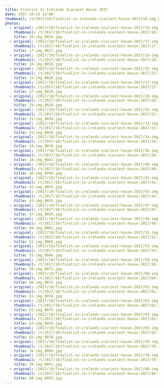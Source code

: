 ```yaml
---
title: Finalist In Irelands Scariest House 2017
date: 2017-10-23 12:00
thumbnail: /t/2017/10/finalist-in-irelands-scariest-house-2017/10-img_0010.jpg
photos:
  - original: /2017/10/finalist-in-irelands-scariest-house-2017/10-img_0010.jpg
    thumbnail: /t/2017/10/finalist-in-irelands-scariest-house-2017/10-img_0010.jpg
    title: 10-img_0010.jpg
  - original: /2017/10/finalist-in-irelands-scariest-house-2017/17-img_0017.jpg
    thumbnail: /t/2017/10/finalist-in-irelands-scariest-house-2017/17-img_0017.jpg
    title: 17-img_0017.jpg
  - original: /2017/10/finalist-in-irelands-scariest-house-2017/18-img_0018.jpg
    thumbnail: /t/2017/10/finalist-in-irelands-scariest-house-2017/18-img_0018.jpg
    title: 18-img_0018.jpg
  - original: /2017/10/finalist-in-irelands-scariest-house-2017/25-img_0026.jpg
    thumbnail: /t/2017/10/finalist-in-irelands-scariest-house-2017/25-img_0026.jpg
    title: 25-img_0026.jpg
  - original: /2017/10/finalist-in-irelands-scariest-house-2017/27-img_0028.jpg
    thumbnail: /t/2017/10/finalist-in-irelands-scariest-house-2017/27-img_0028.jpg
    title: 27-img_0028.jpg
  - original: /2017/10/finalist-in-irelands-scariest-house-2017/28-img_0029.jpg
    thumbnail: /t/2017/10/finalist-in-irelands-scariest-house-2017/28-img_0029.jpg
    title: 28-img_0029.jpg
  - original: /2017/10/finalist-in-irelands-scariest-house-2017/31-img_0034.jpg
    thumbnail: /t/2017/10/finalist-in-irelands-scariest-house-2017/31-img_0034.jpg
    title: 31-img_0034.jpg
  - original: /2017/10/finalist-in-irelands-scariest-house-2017/33-img_0038.jpg
    thumbnail: /t/2017/10/finalist-in-irelands-scariest-house-2017/33-img_0038.jpg
    title: 33-img_0038.jpg
  - original: /2017/10/finalist-in-irelands-scariest-house-2017/34-img_0039.jpg
    thumbnail: /t/2017/10/finalist-in-irelands-scariest-house-2017/34-img_0039.jpg
    title: 34-img_0039.jpg
  - original: /2017/10/finalist-in-irelands-scariest-house-2017/38-img_0047.jpg
    thumbnail: /t/2017/10/finalist-in-irelands-scariest-house-2017/38-img_0047.jpg
    title: 38-img_0047.jpg
  - original: /2017/10/finalist-in-irelands-scariest-house-2017/40-img_0049.jpg
    thumbnail: /t/2017/10/finalist-in-irelands-scariest-house-2017/40-img_0049.jpg
    title: 40-img_0049.jpg
  - original: /2017/10/finalist-in-irelands-scariest-house-2017/42-img_0053.jpg
    thumbnail: /t/2017/10/finalist-in-irelands-scariest-house-2017/42-img_0053.jpg
    title: 42-img_0053.jpg
  - original: /2017/10/finalist-in-irelands-scariest-house-2017/43-img_0055.jpg
    thumbnail: /t/2017/10/finalist-in-irelands-scariest-house-2017/43-img_0055.jpg
    title: 43-img_0055.jpg
  - original: /2017/10/finalist-in-irelands-scariest-house-2017/47-img_0059.jpg
    thumbnail: /t/2017/10/finalist-in-irelands-scariest-house-2017/47-img_0059.jpg
    title: 47-img_0059.jpg
  - original: /2017/10/finalist-in-irelands-scariest-house-2017/49-img_0061.jpg
    thumbnail: /t/2017/10/finalist-in-irelands-scariest-house-2017/49-img_0061.jpg
    title: 49-img_0061.jpg
  - original: /2017/10/finalist-in-irelands-scariest-house-2017/52-img_0065.jpg
    thumbnail: /t/2017/10/finalist-in-irelands-scariest-house-2017/52-img_0065.jpg
    title: 52-img_0065.jpg
  - original: /2017/10/finalist-in-irelands-scariest-house-2017/53-img_0066.jpg
    thumbnail: /t/2017/10/finalist-in-irelands-scariest-house-2017/53-img_0066.jpg
    title: 53-img_0066.jpg
  - original: /2017/10/finalist-in-irelands-scariest-house-2017/58-img_0071.jpg
    thumbnail: /t/2017/10/finalist-in-irelands-scariest-house-2017/58-img_0071.jpg
    title: 58-img_0071.jpg
  - original: /2017/10/finalist-in-irelands-scariest-house-2017/60-img_0073.jpg
    thumbnail: /t/2017/10/finalist-in-irelands-scariest-house-2017/60-img_0073.jpg
    title: 60-img_0073.jpg
  - original: /2017/10/finalist-in-irelands-scariest-house-2017/61-img_0074.jpg
    thumbnail: /t/2017/10/finalist-in-irelands-scariest-house-2017/61-img_0074.jpg
    title: 61-img_0074.jpg
  - original: /2017/10/finalist-in-irelands-scariest-house-2017/62-img_0075.jpg
    thumbnail: /t/2017/10/finalist-in-irelands-scariest-house-2017/62-img_0075.jpg
    title: 62-img_0075.jpg
  - original: /2017/10/finalist-in-irelands-scariest-house-2017/63-img_0076.jpg
    thumbnail: /t/2017/10/finalist-in-irelands-scariest-house-2017/63-img_0076.jpg
    title: 63-img_0076.jpg
  - original: /2017/10/finalist-in-irelands-scariest-house-2017/65-img_0078.jpg
    thumbnail: /t/2017/10/finalist-in-irelands-scariest-house-2017/65-img_0078.jpg
    title: 65-img_0078.jpg
  - original: /2017/10/finalist-in-irelands-scariest-house-2017/76-img_0089.jpg
    thumbnail: /t/2017/10/finalist-in-irelands-scariest-house-2017/76-img_0089.jpg
    title: 76-img_0089.jpg
  - original: /2017/10/finalist-in-irelands-scariest-house-2017/78-img_0091.jpg
    thumbnail: /t/2017/10/finalist-in-irelands-scariest-house-2017/78-img_0091.jpg
    title: 78-img_0091.jpg
  - original: /2017/10/finalist-in-irelands-scariest-house-2017/80-img_0093.jpg
    thumbnail: /t/2017/10/finalist-in-irelands-scariest-house-2017/80-img_0093.jpg
    title: 80-img_0093.jpg
---
```

